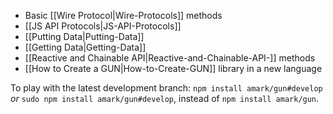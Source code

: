   - Basic [[Wire Protocol|Wire-Protocols]] methods
  - [[JS API Protocols|JS-API-Protocols]]
  - [[Putting Data|Putting-Data]]
  - [[Getting Data|Getting-Data]]
  - [[Reactive and Chainable API|Reactive-and-Chainable-API-]] methods  
  - [[How to Create a GUN|How-to-Create-GUN]] library in a new language


To play with the latest development branch: `npm install amark/gun#develop` _or_ `sudo npm install amark/gun#develop`, instead of `npm install amark/gun`.